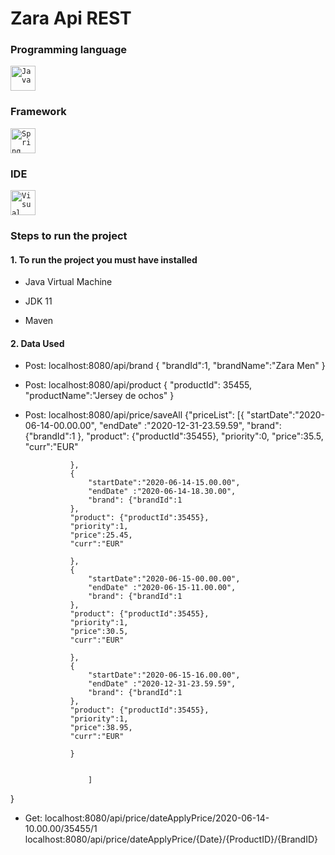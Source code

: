 # Zara Api REST

### Programming language
<code><img height="40" src="https://i.blogs.es/6091fa/java/1366_2000.jpg" title="Java"></code>

### Framework
<code><img height="40" src="https://geeksjavamexico.files.wordpress.com/2017/09/spring-framework.png?w=640" title="Spring Boot"></code>

### IDE
<code><img height="40" src="https://alternativas-a.com/wp-content/uploads/alternativas-a-Visual-Studio-Code-150x150.jpg" title="Visual Code"></code>

### Steps to run the project

#### 1. To run the project you must have installed

- Java Virtual Machine

- JDK 11

- Maven

#### 2. Data Used

- Post: localhost:8080/api/brand
    {
	"brandId":1,
	"brandName":"Zara Men"
    }

- Post: localhost:8080/api/product
    {
	"productId": 35455,
	"productName":"Jersey de ochos"
    }

- Post: localhost:8080/api/price/saveAll
   {"priceList":
                [{
                    "startDate":"2020-06-14-00.00.00",
                    "endDate" :"2020-12-31-23.59.59",
                    "brand": {"brandId":1
                },
                "product": {"productId":35455},
                "priority":0,
                "price":35.5,
                "curr":"EUR"

                },					
                {
                    "startDate":"2020-06-14-15.00.00",
                    "endDate" :"2020-06-14-18.30.00",
                    "brand": {"brandId":1
                },
                "product": {"productId":35455},
                "priority":1,
                "price":25.45,
                "curr":"EUR"

                },
                {
                    "startDate":"2020-06-15-00.00.00",
                    "endDate" :"2020-06-15-11.00.00",
                    "brand": {"brandId":1
                },
                "product": {"productId":35455},
                "priority":1,
                "price":30.5,
                "curr":"EUR"

                },
                {
                    "startDate":"2020-06-15-16.00.00",
                    "endDate" :"2020-12-31-23.59.59",
                    "brand": {"brandId":1
                },
                "product": {"productId":35455},
                "priority":1,
                "price":38.95,
                "curr":"EUR"

                }


                    ]
                
}
- Get: localhost:8080/api/price/dateApplyPrice/2020-06-14-10.00.00/35455/1
        localhost:8080/api/price/dateApplyPrice/{Date}/{ProductID}/{BrandID}






